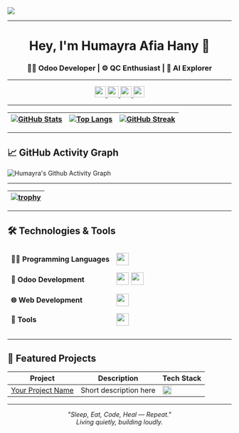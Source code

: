 ![](Cover%20Pic.png)

---

<h1 align="center">Hey, I'm Humayra Afia Hany 👋</h1>

<h3 align="center">
  👨‍💻 Odoo Developer | ⚙️ QC Enthusiast | 🤖 AI Explorer  
</h3>

---

<!-- 🌐 Contact & Coding Profiles -->
<div align="center">

<!-- Contact -->
<a href="mailto:humayraafiahany@gmail.com" title="Mail">
  <img src="https://img.shields.io/badge/-Mail-c14438?style=flat&logo=Gmail&logoColor=white" height="25">
</a>
<a href="https://linkedin.com/in/YOUR-LINKEDIN" title="LinkedIn">
  <img src="https://img.shields.io/badge/-LinkedIn-0072b1?style=flat&logo=Linkedin&logoColor=white" height="25">
</a>
<a href="https://discord.com/ynah2000" title="Discord">
  <img src="https://img.shields.io/badge/-Discord-5865F2?style=flat&logo=Discord&logoColor=white" height="25">
</a>

<!-- Coding Platforms -->
<a href="https://www.codechef.com/users/YOUR-CODECHEF" title="CodeChef">
  <img src="https://img.shields.io/badge/-CodeChef-5B4638?style=flat&logo=codechef&logoColor=white" height="25">
</a>

</div>

---

<!-- 🧠 GitHub Stats and Streaks -->
| [![GitHub Stats](https://github-readme-stats.vercel.app/api?username=Aryamuh-ynah&show_icons=true&theme=ayu-mirage&count_private=true)](https://github.com/Aryamuh-ynah) | [![Top Langs](https://github-readme-stats.vercel.app/api/top-langs/?username=Aryamuh-ynah&layout=compact&theme=ayu-mirage)](https://github.com/Aryamuh-ynah) | [![GitHub Streak](https://github-readme-streak-stats.herokuapp.com/?user=Aryamuh-ynah&theme=ayu-mirage)](https://github.com/Aryamuh-ynah) | 
| :---: | :---: | :---: |

---

## 📈 GitHub Activity Graph
![Humayra's Github Activity Graph](https://github-readme-activity-graph.vercel.app/graph?username=Aryamuh-ynah&bg_color=0d1117&color=4cd331&line=45b83d&point=5c4d4d&area=true&hide_border=true)

---

<!-- 🏆 GitHub Trophy Cabinet -->
| [![trophy](https://github-profile-trophy.vercel.app/?username=Aryamuh-ynah&theme=darkhub&margin-w=15&no-frame=true)](https://github.com/Aryamuh-ynah) |
| :---: |

---

## 🛠 Technologies & Tools

<table width="100%" style="border-collapse: separate; border-spacing: 0 10px;">
  <tr>
    <td><strong>👨‍💻 Programming Languages</strong></td>
    <td>
      <img src="https://skillicons.dev/icons?i=python,java,js,c" style="height:28px;" />
    </td>
  </tr>
  <tr>
    <td><strong>💼 Odoo Development</strong></td>
    <td>
      <img src="https://img.shields.io/badge/Odoo-714B67?style=for-the-badge&logo=odoo&logoColor=white" style="height:28px;" />
      <img src="https://skillicons.dev/icons?i=python,postgres" style="height:28px;" />
    </td>
  </tr>
  <tr>
    <td><strong>🌐 Web Development</strong></td>
    <td>
      <img src="https://skillicons.dev/icons?i=html,css,js,django" style="height:28px;" />
    </td>
  </tr>
  <tr>
    <td><strong>🧰 Tools</strong></td>
    <td>
      <img src="https://skillicons.dev/icons?i=linux,git,github,latex,vscode" style="height:28px;" />
    </td>
  </tr>
</table>

---

## 🚀 Featured Projects

| Project | Description | Tech Stack |
|--------|-------------|------------|
| [Your Project Name](https://github.com/Aryamuh-ynah/YOUR-PROJECT) | Short description here | <img src="https://skillicons.dev/icons?i=python,html,css,js" height="20"/> |

---

<p align="center">
  <i>"Sleep, Eat, Code, Heal — Repeat."</i><br>
  <i>Living quietly, building loudly.</i>
</p>
